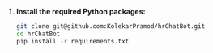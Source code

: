 
1. **Install the required Python packages:**

   ```bash
   git clone git@github.com:KolekarPramod/hrChatBot.git
   cd hrChatBot
   pip install -r requirements.txt
   ```
